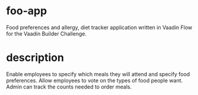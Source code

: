 # foo-app
Food preferences and allergy, diet tracker application written in Vaadin Flow for the Vaadin Builder Challenge.

# description
Enable employees to specify which meals they will attend and specify food preferences.  Allow employees to vote on the types of food people want. Admin can track the counts needed to order meals.

